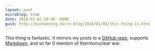 ```yaml
---
layout: post
microblog: true
date: 2018-01-02 20:46 -0800
guid: http://mschoening.micro.blog/2018/01/03/this-thing-is.html
---
```

This thing is fantastic. It mirrors my posts to a [GitHub repo](https://github.com/max/max.github.io), supports [Markdown](https://daringfireball.net), and so far 0 mention of thermonuclear war.

